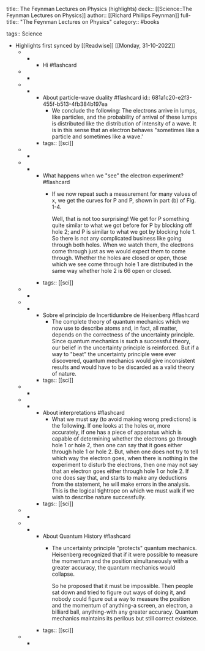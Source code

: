 title:: The Feynman Lectures on Physics (highlights)
deck:: [[Science::The Feynman Lectures on Physics]]
author:: [[Richard Phillips Feynman]]
full-title:: "The Feynman Lectures on Physics"
category:: #books

tags:: Science

- Highlights first synced by [[Readwise]] [[Monday, 31-10-2022]]
	- -
		- Hi #flashcard
	- -
	- -
		- About particle-wave duality #flashcard
		  id:: 681a1c20-e2f3-455f-b513-4fb384b197ea
			- We conclude the following: The electrons arrive in lumps, like particles, and the probability of arrival of these lumps is distributed like the distribution of intensity of a wave. It is in this sense that an electron behaves "sometimes like a particle and sometimes like a wave.'
		- tags:: [[sci]]
	- -
	- -
		- What happens when we "see" the electron experiment? #flashcard
			- If we now repeat such a measurement for many values of x, we get the curves for P and P, shown in part (b) of Fig. 1-4.
			  
			  Well, that is not too surprising! We get for P something quite similar to what we got before for P by blocking off hole 2; and P is similar to what we got by blocking hole 1. So there is not any complicated business like going through both holes. When we watch them, the electrons come through just as we would expect them to come through. Whether the holes are closed or open, those which we see come through hole 1 are distributed in the same way whether hole 2 is 66 open or closed.
		- tags:: [[sci]]
	- -
	- -
		- Sobre el principio de Incertidumbre de Heisenberg #flashcard
			- The complete theory of quantum mechanics which we now use to describe atoms and, in fact, all matter, depends on the correctness of the uncertainty principle. Since quantum mechanics is such a successful theory, our belief in the uncertainty principle is reinforced. But if a way to "beat" the uncertainty principle were ever discovered, quantum mechanics would give inconsistent results and would have to be discarded as a valid theory of nature.
		- tags:: [[sci]]
	- -
	- -
		- About interpretations #flashcard
			- What we must say (to avoid making wrong predictions) is the following. If one looks at the holes or, more accurately, if one has a piece of apparatus which is capable of determining whether the electrons go through hole 1 or hole 2, then one can say that it goes either through hole 1 or hole 2. But, when one does not try to tell which way the electron goes, when there is nothing in the experiment to disturb the electrons, then one may not say that an electron goes either through hole 1 or hole 2. If one does say that, and starts to make any deductions from the statement, he will make errors in the analysis. This is the logical tightrope on which we must walk if we wish to describe nature successfully.
		- tags:: [[sci]]
	- -
	- -
		- About Quantum History #flashcard
			- The uncertainty principle "protects" quantum mechanics. Heisenberg recognized that if it were possible to measure the momentum and the position simultaneously with a greater accuracy, the quantum mechanics would collapse.
			  
			  So he proposed that it must be impossible. Then people sat down and tried to figure out ways of doing it, and nobody could figure out a way to measure the position and the momentum of anything-a screen, an electron, a billiard ball, anything-with any greater accuracy. Quantum mechanics maintains its perilous but still correct existece.
		- tags:: [[sci]]
	- -